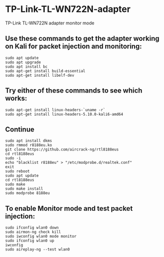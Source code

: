 # TP-Link-TL-WN722N-adapter
 TP-Link TL-WN722N adapter monitor mode


## Use these commands to get the adapter working on Kali for packet injection and monitoring:

```
sudo apt update
sudo apt upgrade
sudo apt install bc
sudo apt-get install build-essential 
sudo apt-get install libelf-dev 
```
## Try either of these commands to see which works:
```
sudo apt-get install linux-headers-`uname -r`
sudo apt-get install linux-headers-5.10.0-kali6-amd64
```
## Continue
```
sudo apt install dkms
sudo rmmod r8188eu.ko
git clone https://github.com/aircrack-ng/rtl8188eus
cd rtl8188eus
sudo -i
echo "blacklist r8188eu" > "/etc/modprobe.d/realtek.conf"
exit
sudo reboot
sudo apt update
cd rtl8188eus
sudo make
sudo make install
sudo modprobe 8188eu
```

## To enable Monitor mode and test packet injection:
```
sudo ifconfig wlan0 down
sudo airmon-ng check kill
sudo iwconfig wlan0 mode monitor
sudo ifconfig wlan0 up
iwconfig                             
sudo aireplay-ng --test wlan0
```
